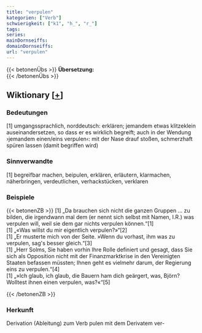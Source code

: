 ```yaml
---
title: "verpulen"
kategorien: ["Verb"]
schwierigkeit: ["k1", "h_", "r_"]
tags:
series:
mainDornseiffs:
domainDornseiffs:
url: "verpulen"
---
```


{{< betonenÜbs >}}
**Übersetzung:**  
{{< /betonenÜbs >}}

## Wiktionary [[+](https://de.wiktionary.org/wiki/verpulen)]

### Bedeutungen
[1] umgangssprachlich, norddeutsch: erklären; jemandem etwas klitzeklein auseinandersetzen, so dass er es wirklich begreift; auch in der Wendung ›jemandem einen/eins verpulen‹: mit der Nase drauf stoßen, schmerzhaft spüren lassen (damit begriffen wird)  

### Sinnverwandte
[1] begreifbar machen, beipulen, erklären, erläutern, klarmachen, näherbringen, verdeutlichen, verhackstücken, verklaren  

### Beispiele
{{< betonenZB >}}
[1] „Da brauchen sich nicht die ganzen Gruppen ... zu bilden, die irgendwann mal dem (er nennt sich selbst mit Namen, I.R.) was verpulen will, weil sie dem gar nichts verpulen können.“[1]  
[1] „«Was willst du mir eigentlich verpulen?»“[2]  
[1] „Er musterte mich von der Seite. »Wenn du vorhast, ihm was zu verpulen, sag's besser gleich.“[3]  
[1] „Herr Solms, Sie haben vorhin Ihre Rolle definiert und gesagt, dass Sie sich als Opposition nicht mit der Finanzmarktkrise in den Vereinigten Staaten befassen müssten; Ihnen geht es vielmehr darum, der Regierung eins zu verpulen.“[4]  
[1] „»Ich glaub, ich glaub, die Bauern ham dich geärgert, was, Björn? Wolltest ihnen einen verpulen, was?«“[5]  

{{< /betonenZB >}}
### Herkunft
Derivation (Ableitung) zum Verb pulen mit dem Derivatem ver-  


